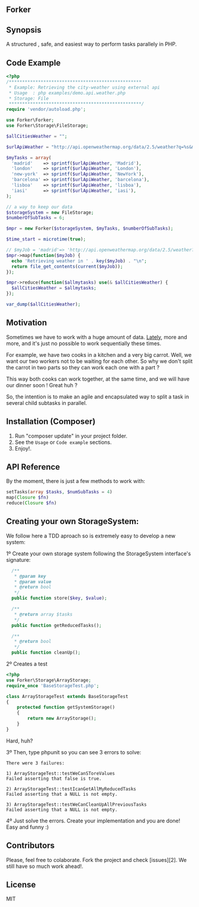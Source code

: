 Forker
------------

## Synopsis

A structured , safe, and easiest way to perform tasks parallely in PHP.

## Code Example

```php
<?php
/**************************************************
 * Example: Retrieving the city-weather using external api
 * Usage  : php examples/demo.api.weather.php 
 * Storage: File
 **************************************************/
require 'vendor/autoload.php';

use Forker\Forker;
use Forker\Storage\FileStorage;

$allCitiesWeather = "";

$urlApiWeather = "http://api.openweathermap.org/data/2.5/weather?q=%s&mode=xml";

$myTasks = array(
  'madrid'    => sprintf($urlApiWeather, 'Madrid'),
  'london'    => sprintf($urlApiWeather, 'London'),
  'new-york'  => sprintf($urlApiWeather, 'NewYork'),
  'barcelona' => sprintf($urlApiWeather, 'barcelona'),
  'lisboa'    => sprintf($urlApiWeather, 'lisboa'),
  'iasi'      => sprintf($urlApiWeather, 'iasi'),
);

// a way to keep our data
$storageSystem = new FileStorage;
$numberOfSubTasks = 6;

$mpr = new Forker($storageSystem, $myTasks, $numberOfSubTasks);

$time_start = microtime(true);

// $myJob = 'madrid'=> 'http://api.openweathermap.org/data/2.5/weather?q=madrid&mode=xml'
$mpr->map(function($myJob) {
  echo 'Retrieving weather in ' . key($myJob) . "\n";
  return file_get_contents(current($myJob));
});

$mpr->reduce(function($allmytasks) use(& $allCitiesWeather) {
  $allCitiesWeather = $allmytasks;
});

var_dump($allCitiesWeather);
```
## Motivation

Sometimes we have to work with a huge amount of data. 
[Lately](http://en.wikipedia.org/wiki/Big_data), more and more, and it's just no possible to work sequentially these times. 

For example, we have two cooks in a kitchen and a very big carrot.
Well, we want our two workers not to be waiting for each other. 
So why we don't split the carrot in two parts so they can work each one with a part ?

This way both cooks can work together, at the same time, and we will have our dinner soon ! Great huh ?

So, the intention is to make an agile and encapsulated way to split a task in several child subtasks in parallel.

## Installation (Composer)

1. Run "composer update" in your project folder.
3. See the `Usage` or `Code example` sections.
4. Enjoy!.

## API Reference

By the moment, there is just a few methods to work with:

```php
setTasks(array $tasks, $numSubTasks = 4)
map(Closure $fn)
reduce(Closure $fn)
```
## Creating your own StorageSystem:
We follow here a TDD aproach so is extremely easy to develop a new system:

1º Create your own storage system following the StorageSystem interface's signature:
```php
  /**
   * @param key
   * @param value
   * @return bool
   */
  public function store($key, $value);

  /**
   * @return array $tasks
   */
  public function getReducedTasks();

  /**
   * @return bool
   */
  public function cleanUp();
```
2º Creates a test
```php
<?php
use Forker\Storage\ArrayStorage;
require_once 'BaseStorageTest.php';

class ArrayStorageTest extends BaseStorageTest
{
    protected function getSystemStorage()
    {        
        return new ArrayStorage();        
    }
}
```
Hard, huh?

3º Then, type phpunit so you can see 3 errors to solve:
```
There were 3 failures:

1) ArrayStorageTest::testWeCanSToreValues
Failed asserting that false is true.

2) ArrayStorageTest::testIcanGetAllMyReducedTasks
Failed asserting that a NULL is not empty.

3) ArrayStorageTest::testWeCanCleanUpAllPreviousTasks
Failed asserting that a NULL is not empty.
```
4º Just solve the errors. Create your implementation and you are done!
Easy and funny :)

## Contributors
Please, feel free to colaborate. Fork the project and check [issues][2].
We still have so much work ahead!.

## License

MIT
